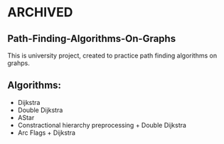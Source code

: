 # ARCHIVED

## Path-Finding-Algorithms-On-Graphs
This is university project, created to practice path finding algorithms on grahps.

## Algorithms:
- Dijkstra
- Double Dijkstra
- AStar
- Constractional hierarchy preprocessing + Double Dijkstra
- Arc Flags + Dijkstra

